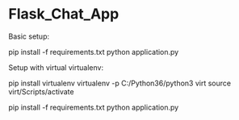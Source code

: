 # Flask_Chat_App


Basic setup:

pip install -f requirements.txt
python application.py



Setup with virtual virtualenv:

pip install virtualenv
virtualenv -p C:/Python36/python3 virt
source virt/Scripts/activate

pip install -f requirements.txt
python application.py